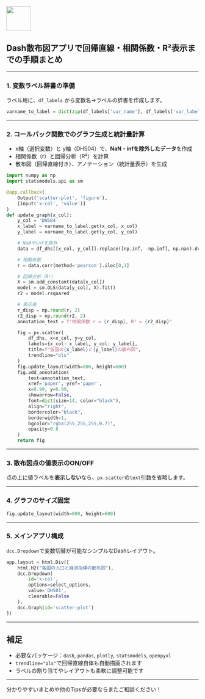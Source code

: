 <img src="https://r2cdn.perplexity.ai/pplx-full-logo-primary-dark%402x.png" style="height:64px;margin-right:32px"/>

## Dash散布図アプリで回帰直線・相関係数・R²表示までの手順まとめ


***

### 1. 変数ラベル辞書の準備

ラベル用に、`df_labels` から変数名→ラベルの辞書を作成します。

```python
varname_to_label = dict(zip(df_labels['var_name'], df_labels['var_label']))
```


***

### 2. コールバック関数でのグラフ生成と統計量計算

- x軸（選択変数）と y軸（DHS04）で、**NaN・infを除外したデータ**を作成
- 相関係数（r）と回帰分析（R²）を計算
- 散布図（回帰直線付き）、アノテーション（統計量表示）を生成

```python
import numpy as np
import statsmodels.api as sm

@app.callback(
    Output('scatter-plot', 'figure'),
    [Input('x-col', 'value')]
)
def update_graph(x_col):
    y_col = 'DHS04'
    x_label = varname_to_label.get(x_col, x_col)
    y_label = varname_to_label.get(y_col, y_col)

    # NaNやinfを除外
    data = df_dhs[[x_col, y_col]].replace([np.inf, -np.inf], np.nan).dropna()

    # 相関係数
    r = data.corr(method='pearson').iloc[0,1]

    # 回帰分析（R²）
    X = sm.add_constant(data[x_col])
    model = sm.OLS(data[y_col], X).fit()
    r2 = model.rsquared

    # 表示用
    r_disp = np.round(r, 2)
    r2_disp = np.round(r2, 2)
    annotation_text = f"相関係数 r = {r_disp}, R² = {r2_disp}"

    fig = px.scatter(
        df_dhs, x=x_col, y=y_col,
        labels={x_col: x_label, y_col: y_label},
        title=f"各国の{x_label}と{y_label}の散布図",
        trendline="ols"
    )
    fig.update_layout(width=800, height=600)
    fig.add_annotation(
        text=annotation_text,
        xref='paper', yref='paper',
        x=0.99, y=0.99,
        showarrow=False,
        font=dict(size=14, color="black"),
        align="right",
        bordercolor="black",
        borderwidth=1,
        bgcolor="rgba(255,255,255,0.7)",
        opacity=0.8
    )
    return fig
```


***

### 3. 散布図点の値表示のON/OFF

点の上に値ラベルを**表示しない**なら、`px.scatter`の`text`引数を省略します。

***

### 4. グラフのサイズ固定

```python
fig.update_layout(width=800, height=600)
```


***

### 5. メインアプリ構成

`dcc.Dropdown`で変数切替が可能なシンプルなDashレイアウト。

```python
app.layout = html.Div([
    html.H2("各国の人口と経済指標の散布図"),
    dcc.Dropdown(
        id='x-col',
        options=select_options,
        value='DHS01',
        clearable=False
    ),
    dcc.Graph(id='scatter-plot')
])
```


***

## 補足

- 必要なパッケージ：`dash`, `pandas`, `plotly`, `statsmodels`, `openpyxl`
- `trendline="ols"`で回帰直線自体も自動描画されます
- ラベルの割り当てやレイアウトも柔軟に調整可能です

***

分かりやすいまとめや他のTipsが必要ならまたご相談ください！

